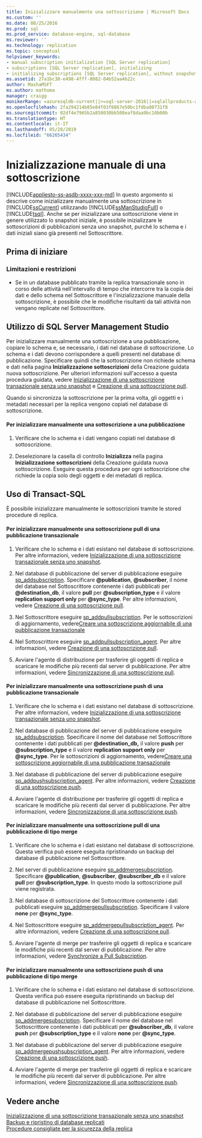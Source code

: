 ```yaml
---
title: Inizializzare manualmente una sottoscrizione | Microsoft Docs
ms.custom: ''
ms.date: 08/25/2016
ms.prod: sql
ms.prod_service: database-engine, sql-database
ms.reviewer: ''
ms.technology: replication
ms.topic: conceptual
helpviewer_keywords:
- manual subscription initialization [SQL Server replication]
- subscriptions [SQL Server replication], initializing
- initializing subscriptions [SQL Server replication], without snapshots
ms.assetid: 27a1bc38-e498-4fff-8082-04b52aa4b22c
author: MashaMSFT
ms.author: mathoma
manager: craigg
monikerRange: =azuresqldb-current||>=sql-server-2016||=sqlallproducts-allversions||>=sql-server-linux-2017||=azuresqldb-mi-current
ms.openlocfilehash: 2fa294214b85e84f03f6867e50bc1fdba80731f8
ms.sourcegitcommit: 02df4e7965b2a858030bb508eaf8daa9bc10b00b
ms.translationtype: HT
ms.contentlocale: it-IT
ms.lasthandoff: 05/28/2019
ms.locfileid: "66265434"
---
```

# <a name="initialize-a-subscription-manually"></a>Inizializzazione manuale di una sottoscrizione
[!INCLUDE[appliesto-ss-asdb-xxxx-xxx-md](../../includes/appliesto-ss-asdb-xxxx-xxx-md.md)]
  In questo argomento si descrive come inizializzare manualmente una sottoscrizione in [!INCLUDE[ssCurrent](../../includes/sscurrent-md.md)] utilizzando [!INCLUDE[ssManStudioFull](../../includes/ssmanstudiofull-md.md)] o [!INCLUDE[tsql](../../includes/tsql-md.md)]. Anche se per inizializzare una sottoscrizione viene in genere utilizzato lo snapshot iniziale, è possibile inizializzare le sottoscrizioni di pubblicazioni senza uno snapshot, purché lo schema e i dati iniziali siano già presenti nel Sottoscrittore.  
  

##  <a name="BeforeYouBegin"></a> Prima di iniziare  
  
###  <a name="Restrictions"></a> Limitazioni e restrizioni  
  
-   Se in un database pubblicato tramite la replica transazionale sono in corso delle attività nell'intervallo di tempo che intercorre tra la copia dei dati e dello schema nel Sottoscrittore e l'inizializzazione manuale della sottoscrizione, è possibile che le modifiche risultanti da tali attività non vengano replicate nel Sottoscrittore.  
  
##  <a name="SSMSProcedure"></a> Utilizzo di SQL Server Management Studio  
 Per inizializzare manualmente una sottoscrizione a una pubblicazione, copiare lo schema e, se necessario, i dati nel database di sottoscrizione. Lo schema e i dati devono corrispondere a quelli presenti nel database di pubblicazione. Specificare quindi che la sottoscrizione non richiede schema e dati nella pagina **Inizializzazione sottoscrizioni** della Creazione guidata nuova sottoscrizione. Per ulteriori informazioni sull'accesso a questa procedura guidata, vedere [Inizializzazione di una sottoscrizione transazionale senza uno snapshot](../../relational-databases/replication/initialize-a-transactional-subscription-without-a-snapshot.md) e [Creazione di una sottoscrizione pull](../../relational-databases/replication/create-a-pull-subscription.md).  
  
 Quando si sincronizza la sottoscrizione per la prima volta, gli oggetti e i metadati necessari per la replica vengono copiati nel database di sottoscrizione.  
  
#### <a name="to-initialize-a-subscription-to-a-publication-manually"></a>Per inizializzare manualmente una sottoscrizione a una pubblicazione  
  
1.  Verificare che lo schema e i dati vengano copiati nel database di sottoscrizione.  
  
2.  Deselezionare la casella di controllo **Inizializza** nella pagina **Inizializzazione sottoscrizioni** della Creazione guidata nuova sottoscrizione. Eseguire questa procedura per ogni sottoscrizione che richiede la copia solo degli oggetti e dei metadati di replica.  
  
##  <a name="TsqlProcedure"></a> Uso di Transact-SQL  
 È possibile inizializzare manualmente le sottoscrizioni tramite le stored procedure di replica.  
  
#### <a name="to-manually-initialize-a-pull-subscription-to-a-transactional-publication"></a>Per inizializzare manualmente una sottoscrizione pull di una pubblicazione transazionale  
  
1.  Verificare che lo schema e i dati esistano nel database di sottoscrizione. Per altre informazioni, vedere [Inizializzazione di una sottoscrizione transazionale senza uno snapshot](../../relational-databases/replication/initialize-a-transactional-subscription-without-a-snapshot.md).  
  
2.  Nel database di pubblicazione del server di pubblicazione eseguire [sp_addsubscription](../../relational-databases/system-stored-procedures/sp-addsubscription-transact-sql.md). Specificare **\@publication**, **\@subscriber**, il nome del database nel Sottoscrittore contenente i dati pubblicati per **\@destination_db**, il valore **pull** per **\@subscription_type** e il valore **replication support only** per **\@sync_type**. Per altre informazioni, vedere [Creazione di una sottoscrizione pull](../../relational-databases/replication/create-a-pull-subscription.md).  
  
3.  Nel Sottoscrittore eseguire [sp_addpullsubscription](../../relational-databases/system-stored-procedures/sp-addpullsubscription-transact-sql.md). Per le sottoscrizioni di aggiornamento, vedere[Creare una sottoscrizione aggiornabile di una pubblicazione transazionale](https://technet.microsoft.com/library/ms152769(v=sql.130).aspx)  
  
4.  Nel Sottoscrittore eseguire [sp_addpullsubscription_agent](../../relational-databases/system-stored-procedures/sp-addpullsubscription-agent-transact-sql.md). Per altre informazioni, vedere [Creazione di una sottoscrizione pull](../../relational-databases/replication/create-a-pull-subscription.md).  
  
5.  Avviare l'agente di distribuzione per trasferire gli oggetti di replica e scaricare le modifiche più recenti dal server di pubblicazione. Per altre informazioni, vedere [Sincronizzazione di una sottoscrizione pull](../../relational-databases/replication/synchronize-a-pull-subscription.md).  
  
#### <a name="to-manually-initialize-a-push-subscription-to-a-transactional-publication"></a>Per inizializzare manualmente una sottoscrizione push di una pubblicazione transazionale  
  
1.  Verificare che lo schema e i dati esistano nel database di sottoscrizione. Per altre informazioni, vedere [Inizializzazione di una sottoscrizione transazionale senza uno snapshot](../../relational-databases/replication/initialize-a-transactional-subscription-without-a-snapshot.md).  
  
2.  Nel database di pubblicazione del server di pubblicazione eseguire [sp_addsubscription](../../relational-databases/system-stored-procedures/sp-addsubscription-transact-sql.md). Specificare il nome del database nel Sottoscrittore contenente i dati pubblicati per **\@destination_db,** il valore **push** per **\@subscription_type** e il valore **replication support only** per **\@sync_type**. Per le sottoscrizioni di aggiornamento, vedere[Creare una sottoscrizione aggiornabile di una pubblicazione transazionale](https://technet.microsoft.com/library/ms152769(v=sql.130).aspx)  
  
3.  Nel database di pubblicazione del server di pubblicazione eseguire [sp_addpushsubscription_agent](../../relational-databases/system-stored-procedures/sp-addpullsubscription-agent-transact-sql.md). Per altre informazioni, vedere [Creazione di una sottoscrizione push](../../relational-databases/replication/create-a-push-subscription.md).  
  
4.  Avviare l'agente di distribuzione per trasferire gli oggetti di replica e scaricare le modifiche più recenti dal server di pubblicazione. Per altre informazioni, vedere [Sincronizzazione di una sottoscrizione push](../../relational-databases/replication/synchronize-a-push-subscription.md).  
  
#### <a name="to-manually-initialize-a-pull-subscription-to-a-merge-publication"></a>Per inizializzare manualmente una sottoscrizione pull di una pubblicazione di tipo merge  
  
1.  Verificare che lo schema e i dati esistano nel database di sottoscrizione. Questa verifica può essere eseguita ripristinando un backup del database di pubblicazione nel Sottoscrittore.  
  
2.  Nel server di pubblicazione eseguire [sp_addmergesubscription](../../relational-databases/system-stored-procedures/sp-addmergesubscription-transact-sql.md). Specificare **\@publication**, **\@subscriber**, **\@subscriber_db** e il valore **pull** per **\@subscription_type**. In questo modo la sottoscrizione pull viene registrata.  
  
3.  Nel database di sottoscrizione del Sottoscrittore contenente i dati pubblicati eseguire [sp_addmergepullsubscription](../../relational-databases/system-stored-procedures/sp-addmergepullsubscription-transact-sql.md). Specificare il valore **none** per **\@sync_type**.  
  
4.  Nel Sottoscrittore eseguire [sp_addmergepullsubscription_agent](../../relational-databases/system-stored-procedures/sp-addmergepullsubscription-agent-transact-sql.md). Per altre informazioni, vedere [Creazione di una sottoscrizione pull](../../relational-databases/replication/create-a-pull-subscription.md).  
  
5.  Avviare l'agente di merge per trasferire gli oggetti di replica e scaricare le modifiche più recenti dal server di pubblicazione. Per altre informazioni, vedere [Synchronize a Pull Subscription](../../relational-databases/replication/synchronize-a-pull-subscription.md).  
  
#### <a name="to-manually-initialize-a-push-subscription-to-a-merge-publication"></a>Per inizializzare manualmente una sottoscrizione push di una pubblicazione di tipo merge  
  
1.  Verificare che lo schema e i dati esistano nel database di sottoscrizione. Questa verifica può essere eseguita ripristinando un backup del database di pubblicazione nel Sottoscrittore.  
  
2.  Nel database di pubblicazione del server di pubblicazione eseguire [sp_addmergesubscription](../../relational-databases/system-stored-procedures/sp-addmergesubscription-transact-sql.md). Specificare il nome del database nel Sottoscrittore contenente i dati pubblicati per **\@subscriber_db**, il valore **push** per **\@subscription_type** e il valore **none** per **\@sync_type**.  
  
3.  Nel database di pubblicazione del server di pubblicazione eseguire [sp_addmergepushsubscription_agent](../../relational-databases/system-stored-procedures/sp-addmergepushsubscription-agent-transact-sql.md). Per altre informazioni, vedere [Creazione di una sottoscrizione push](../../relational-databases/replication/create-a-push-subscription.md).  
  
4.  Avviare l'agente di merge per trasferire gli oggetti di replica e scaricare le modifiche più recenti dal server di pubblicazione. Per altre informazioni, vedere [Sincronizzazione di una sottoscrizione push](../../relational-databases/replication/synchronize-a-push-subscription.md).  
  
## <a name="see-also"></a>Vedere anche  
 [Inizializzazione di una sottoscrizione transazionale senza uno snapshot](../../relational-databases/replication/initialize-a-transactional-subscription-without-a-snapshot.md)   
 [Backup e ripristino di database replicati](../../relational-databases/replication/administration/back-up-and-restore-replicated-databases.md)   
 [Procedure consigliate per la sicurezza della replica](../../relational-databases/replication/security/replication-security-best-practices.md)  
  
  
